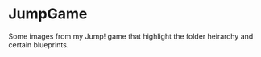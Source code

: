 # JumpGame

Some images from my Jump! game that highlight the folder heirarchy and certain blueprints.
